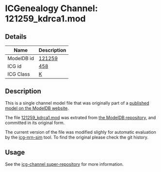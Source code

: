 # ICGenealogy Channel: 121259\_kdrca1.mod

## Details

Name | Description
---- | -----------
ModelDB id | [121259](http://senselab.med.yale.edu/ModelDB/ShowModel.cshtml?model=121259)
ICG id | [458](http://icg.neurotheory.ox.ac.uk/channels/1/458)
ICG Class | [K](http://icg.neurotheory.ox.ac.uk/channels/1)

## Description

This is a single channel model file that was originally part of a [published model on the ModelDB website](http://senselab.med.yale.edu/ModelDB/ShowModel.cshtml?model=121259).


The file [121259\_kdrca1.mod](121259_kdrca1.mod) was extrated from [the ModelDB repository](http://senselab.med.yale.edu/ModelDB/ShowModel.cshtml?model=121259), and committed in its original form.

The current version of the file was modified slighly for automatic evaluation by the [icg-nrn-sim](https://github.com/icgenealogy/icg-nrn-sim) tool. To find the original please check the git history.


## Usage

See the [icg-channel super-repository](https://github.com/icgenealogy/icg-channels) for more information.